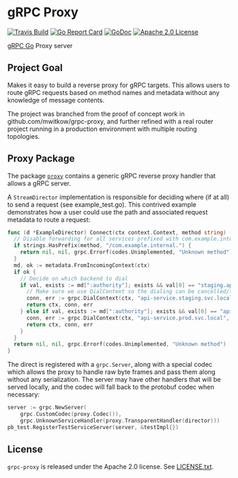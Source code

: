 # gRPC Proxy

[![Travis Build](https://travis-ci.org/vgough/grpc-proxy.svg?branch=master)](https://travis-ci.org/vgough/grpc-proxy)
[![Go Report Card](https://goreportcard.com/badge/github.com/vgough/grpc-proxy)](https://goreportcard.com/report/github.com/vgough/grpc-proxy)
[![GoDoc](http://img.shields.io/badge/GoDoc-Reference-blue.svg)](https://godoc.org/github.com/vgough/grpc-proxy)
[![Apache 2.0 License](https://img.shields.io/badge/License-Apache%202.0-blue.svg)](LICENSE)

[gRPC Go](https://github.com/grpc/grpc-go) Proxy server

## Project Goal

Makes it easy to build a reverse proxy for gRPC targets.  This allows users to
route gRPC requests based on method names and metadata without any knowledge of
message contents.

The project was branched from the proof of concept work in
github.com/mwitkow/grpc-proxy, and further refined with a real router project
running in a production environment with multiple routing topologies.

## Proxy Package

The package [`proxy`](proxy/) contains a generic gRPC reverse proxy handler that
allows a gRPC server.

A `StreamDirector` implementation is responsible for deciding where (if at all)
to send a request (see example_test.go).  This contrived example demonstrates how
a user could use the path and associated request metadata to route a request:
```go
func (d *ExampleDirector) Connect(ctx context.Context, method string) (context.Context, *grpc.ClientConn, error) {
  // Disable forwarding for all services prefixed with com.example.internal.
  if strings.HasPrefix(method, "/com.example.internal.") {
    return nil, nil, grpc.Errorf(codes.Unimplemented, "Unknown method")
  }
  md, ok := metadata.FromIncomingContext(ctx)
  if ok {
    // Decide on which backend to dial
    if val, exists := md[":authority"]; exists && val[0] == "staging.api.example.com" {
      // Make sure we use DialContext so the dialing can be cancelled/time out together with the context.
      conn, err := grpc.DialContext(ctx, "api-service.staging.svc.local", grpc.WithCodec(proxy.Codec()))
      return ctx, conn, err
    } else if val, exists := md[":authority"]; exists && val[0] == "api.example.com" {
      conn, err := grpc.DialContext(ctx, "api-service.prod.svc.local", grpc.WithCodec(proxy.Codec()))
      return ctx, conn, err
    }
  }
  return nil, nil, grpc.Errorf(codes.Unimplemented, "Unknown method")
}
```
The direct is registered with a `grpc.Server`, along with a special codec which
allows the proxy to handle raw byte frames and pass them along without
any serialization. The server may have other handlers that will be served
locally, and the codec will fall back to the protobuf codec when necessary:

```go
server := grpc.NewServer(
    grpc.CustomCodec(proxy.Codec()),
    grpc.UnknownServiceHandler(proxy.TransparentHandler(director)))
pb_test.RegisterTestServiceServer(server, &testImpl{})
```

## License

`grpc-proxy` is released under the Apache 2.0 license. See [LICENSE.txt](LICENSE.txt).

